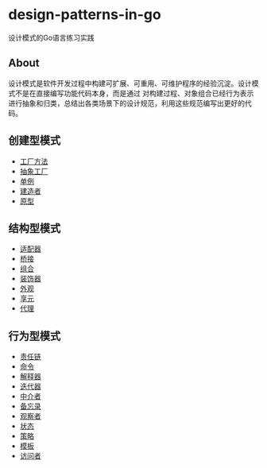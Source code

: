 # design-patterns-in-go

设计模式的Go语言练习实践

## About

设计模式是软件开发过程中构建可扩展、可重用、可维护程序的经验沉淀。设计模式不是在直接编写功能代码本身，而是通过
对构建过程、对象组合已经行为表示进行抽象和归类，总结出各类场景下的设计规范，利用这些规范编写出更好的代码。

## 创建型模式

- [工厂方法](./1-simplefactory/readme.md)
- [抽象工厂](./2-abstractfactory/readme.md)
- [单例](./5-singleton/readme.md)
- [建造者](./3-builder/readme.md)
- [原型](./4-prototype/readmd.md)

## 结构型模式

- [适配器](./6-adapter/readme.md)
- [桥接](./7-bridge/readme.md)
- [组合](./8-composite/readme.md)
- [装饰器](./9-decorator/readme.md)
- [外观](./10-facade/readme.md)
- [享元](./11-flyweight/readme.md)
- [代理](./12-proxy/readme.md)

## 行为型模式

- [责任链](./13-chain/readme.md)
- [命令](./14-command/readme.md)
- [解释器](./15-interpreter/readme.md)
- [迭代器](./16-iterator/readme.md)
- [中介者](./17-mediator/readme.md)
- [备忘录](./18-memento/readme.md)
- [观察者](./19-observer/readme.md)
- [状态](./20-state/readme.md)
- [策略](./21-strategy/readme.md)
- [模板](./22-template/readme.md)
- [访问者](./23-visitor/readme.md)
